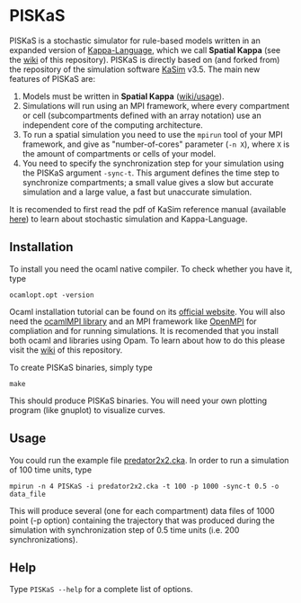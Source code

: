 # PISKaS

PISKaS is a stochastic simulator for rule-based models written in an expanded version of [Kappa-Language](http://dev.executableknowledge.org/), which we call **Spatial Kappa** (see the [wiki](https://github.com/DLab/PISKaS/wiki) of this repository). 
PISKaS is directly based on (and forked from) the repository of the simulation software [KaSim](https://github.com/Kappa-Dev/KaSim) v3.5. The main new features of PISKaS are:

  1. Models must be written in **Spatial Kappa** ([wiki/usage](https://github.com/DLab/PISKaS/wiki#usage)).
  2. Simulations will run using an MPI framework, where every compartment or cell (subcompartments defined with an array notation) use an independent core of the computing architecture.
  3. To run a spatial simulation you need to use the `mpirun` tool of your MPI framework, and give as "number-of-cores" parameter (`-n X`), where `X` is the amount of compartments or cells of your model.
  4. You need to specify the synchronization step for your simulation using the PISKaS argument `-sync-t`. This argument defines the time step to synchronize compartments; a small value gives a slow but accurate simulation and a large value, a fast but unaccurate simulation.

It is recomended to first read the pdf of KaSim reference manual (available [here](https://github.com/Kappa-Dev/KaSim/releases/download/v3.5-190914/KaSim_manual_3_5.pdf)) to learn about stochastic simulation and Kappa-Language.

## Installation

To install you need the ocaml native compiler. To check whether you have it, type 

`ocamlopt.opt -version` 

Ocaml installation tutorial can be found on its [official website](https://ocaml.org/). You will also need the [ocamlMPI library](https://forge.ocamlcore.org/projects/ocamlmpi/) and an MPI framework like [OpenMPI](https://www.open-mpi.org/) for compliation and for running simulations. It is recomended that you install both ocaml and libraries using Opam. To learn about how to do this please visit the [wiki](https://github.com/DLab/PISKaS/wiki) of this repository.

To create PISKaS binaries, simply type 

`make`

This should produce PISKaS binaries. You will need your own plotting program (like gnuplot) to visualize curves.

## Usage

You could run the example file [predator2x2.cka](https://github.com/DLab/PISKaS/blob/master/models/predator/predator2x2.cka). In order to run a simulation of 100 time units, type

`mpirun -n 4 PISKaS -i predator2x2.cka -t 100 -p 1000 -sync-t 0.5 -o data_file`

This will produce several (one for each compartment) data files of 1000 point (-p option) containing the trajectory that was produced during the simulation with synchronization step of 0.5 time units (i.e. 200 synchronizations).

## Help

Type `PISKaS --help` for a complete list of options.

